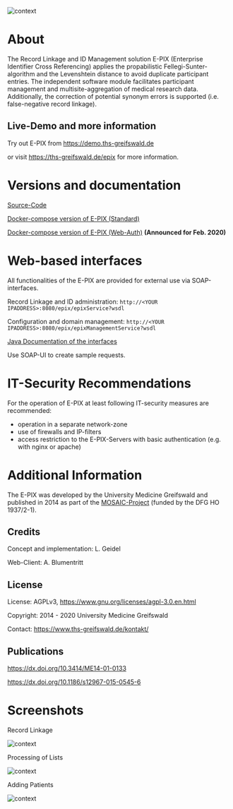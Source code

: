 
![context](https://user-images.githubusercontent.com/12081369/49164561-a4481500-f32f-11e8-9f0d-fa7a730f4b9d.png)

# About #
The Record Linkage and ID Management solution E-PIX (Enterprise Identifier Cross Referencing) applies the propabilistic Fellegi-Sunter-algorithm and the Levenshtein distance to avoid duplicate participant entries. The independent software module facilitates participant management and multisite-aggregation of medical research data. Additionally, the correction of potential synonym errors is supported (i.e. false-negative record linkage).

## Live-Demo and more information ##

Try out E-PIX from https://demo.ths-greifswald.de 

or visit https://ths-greifswald.de/epix for more information.

# Versions and documentation #

[Source-Code](https://github.com/mosaic-hgw/E-PIX/source "")

[Docker-compose version of E-PIX (Standard)](https://github.com/mosaic-hgw/E-PIX/docker/standard "")

[Docker-compose version of E-PIX (Web-Auth)](https://github.com/mosaic-hgw/E-PIX/docker/web-auth "") <strong>(Announced for Feb. 2020)</strong> 

# Web-based interfaces
All functionalities of the E-PIX are provided for external use via SOAP-interfaces. 

Record Linkage and ID administration: ``http://<YOUR IPADDRESS>:8080/epix/epixService?wsdl``

Configuration and domain management: ``http://<YOUR IPADDRESS>:8080/epix/epixManagementService?wsdl``

[Java Documentation of the interfaces](https://www.ths-greifswald.de/spezifikationen/soap/epix)

Use SOAP-UI to create sample requests.

# IT-Security Recommendations #
For the operation of E-PIX at least following IT-security measures are recommended:
* operation in a separate network-zone
* use of firewalls and IP-filters
* access restriction to the E-PIX-Servers with basic authentication (e.g. with nginx or apache)

# Additional Information #

The E-PIX was developed by the University Medicine Greifswald  and published in 2014 as part of the [MOSAIC-Project](https://ths-greifswald.de/mosaic "")  (funded by the DFG HO 1937/2-1).

## Credits ##
Concept and implementation: L. Geidel

Web-Client: A. Blumentritt

## License ##
License: AGPLv3, https://www.gnu.org/licenses/agpl-3.0.en.html

Copyright: 2014 - 2020 University Medicine Greifswald

Contact: https://www.ths-greifswald.de/kontakt/

## Publications ##
https://dx.doi.org/10.3414/ME14-01-0133

https://dx.doi.org/10.1186/s12967-015-0545-6

# Screenshots #

Record Linkage

![context](https://raw.githubusercontent.com/mosaic-hgw/Dockerbank/E-PIX/master/docker/standard/screenshots/E-PIX-Screenshot-Dublettenaufl%C3%B6sung.png)

Processing of Lists

![context](https://raw.githubusercontent.com/mosaic-hgw/E-PIX/master/docker/standard/screenshots/E-PIX-Screenshot-Listenverarbeitung.png)

Adding Patients

![context](https://raw.githubusercontent.com/mosaic-hgw/E-PIX/master/docker/standard/screenshots/E-PIX-Screenshot-Personen-erfassen.png)
